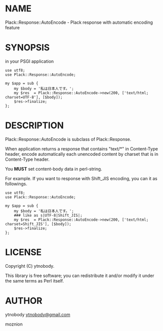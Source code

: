 # NAME

Plack::Response::AutoEncode - Plack response with automatic encoding feature

# SYNOPSIS

in your PSGI application

    use utf8;
    use Plack::Response::AutoEncode;

    my $app = sub {
        my $body = '私は日本人です。';
        my $res  = Plack::Response::AutoEncode->new(200, ['text/html; charset=UTF-8'], [$body]);
        $res->finalize;
    };

# DESCRIPTION

Plack::Response::AutoEncode is subclass of Plack::Response.

When application returns a response that contains "text/\*" in Content-Type header, encode automatically each unencoded content by charset that is in Content-Type header.

You __MUST__ set content-body data in perl-string.

For example. If you want to response with Shift\_JIS encoding, you can it as followings.

    use utf8;
    use Plack::Response::AutoEncode;

    my $app = sub {
        my $body = '私は日本人です。';
        ### like as s|UTF-8|Shift_JIS|;
        my $res  = Plack::Response::AutoEncode->new(200, ['text/html; charset=Shift_JIS'], [$body]);
        $res->finalize;
    };

# LICENSE

Copyright (C) ytnobody.

This library is free software; you can redistribute it and/or modify
it under the same terms as Perl itself.

# AUTHOR

ytnobody <ytnobody@gmail.com>

moznion
